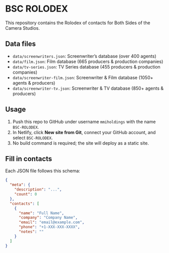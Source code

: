 # BSC ROLODEX

This repository contains the Rolodex of contacts for Both Sides of the Camera Studios.

## Data files
- `data/screenwriters.json`: Screenwriter’s database (over 400 agents)
- `data/film.json`: Film database (665 producers & production companies)
- `data/tv-series.json`: TV Series database (455 producers & production companies)
- `data/screenwriter-film.json`: Screenwriter & Film database (1050+ agents & producers)
- `data/screenwriter-tv.json`: Screenwriter & TV database (850+ agents & producers)

## Usage
1. Push this repo to GitHub under username `mmiholdings` with the name `BSC-ROLODEX`.
2. In Netlify, click **New site from Git**, connect your GitHub account, and select `BSC-ROLODEX`.
3. No build command is required; the site will deploy as a static site.

## Fill in contacts
Each JSON file follows this schema:
```json
{
  "meta": {
    "description": "...",
    "count": 0
  },
  "contacts": [
    {
      "name": "Full Name",
      "company": "Company Name",
      "email": "email@example.com",
      "phone": "+1-XXX-XXX-XXXX",
      "notes": ""
    }
  ]
}
```